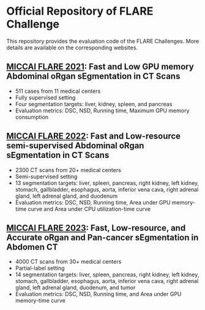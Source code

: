 # Official Repository of FLARE Challenge

This repository provides the evaluation code of the FLARE Challenges. More details are available on the corresponding websites.

## [MICCAI FLARE 2021](https://flare.grand-challenge.org/FLARE21/): Fast and Low GPU memory Abdominal oRgan sEgmentation in CT Scans

- 511 cases from 11 medical centers
- Fully supervised setting
- Four segmentation targets: liver, kidney, spleen, and pancreas
- Evaluation metrics: DSC, NSD, Running time, Maximum GPU memory consumption



## [MICCAI FLARE 2022](https://flare22.grand-challenge.org/): Fast and Low-resource semi-supervised Abdominal oRgan sEgmentation in CT Scans

- 2300 CT scans from 20+ medical centers
- Semi-supervised setting
- 13 segmentation targets:  liver, spleen, pancreas, right kidney, left kidney, stomach, gallbladder, esophagus, aorta, inferior vena cava, right adrenal gland, left adrenal gland, and duodenum
- Evaluation metrics: DSC, NSD, Running time, Area under GPU memory-time curve and Area under CPU utilization-time curve


## [MICCAI FLARE 2023](https://codalab.lisn.upsaclay.fr/): Fast, Low-resource, and Accurate oRgan and Pan-cancer sEgmentation in Abdomen CT

- 4000 CT scans from 30+ medical centers
- Partial-label setting
- 14 segmentation targets:  liver, spleen, pancreas, right kidney, left kidney, stomach, gallbladder, esophagus, aorta, inferior vena cava, right adrenal gland, left adrenal gland, duodenum, and tumor
- Evaluation metrics: DSC, NSD, Running time, and Area under GPU memory-time curve